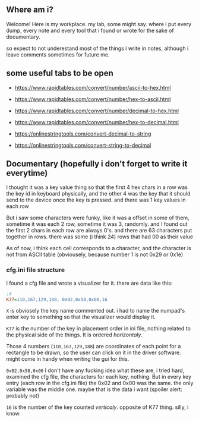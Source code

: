 ## Where am i?
Welcome! Here is my workplace. my lab, some might say. where i put every dump, every note and every tool that i found or wrote for the sake of documentary.

so expect to not underestand most of the things i write in notes, although i leave comments sometimes for future me.

## some useful tabs to be open
- https://www.rapidtables.com/convert/number/ascii-to-hex.html
- https://www.rapidtables.com/convert/number/hex-to-ascii.html

- https://www.rapidtables.com/convert/number/decimal-to-hex.html
- https://www.rapidtables.com/convert/number/hex-to-decimal.html

- https://onlinestringtools.com/convert-decimal-to-string
- https://onlinestringtools.com/convert-string-to-decimal

## Documentary (hopefully i don't forget to write it everytime)

I thought it was a key value thing so that the first 4 hex chars in a row was the key id in keyboard physically, and the other 4 was the key that it should send to the device once the key is pressed. and there was 1 key values in each row

But i saw some characters were funky, like it was a offset in some of them, sometime it was each 2 row, sometime it was 3, randomly. and I found out the first 2 chars in each row are always 0's. and there are 63 characters put together in rows. there was some (i think 24) rows that had 00 as their value

As of now, i think each cell corresponds to a character, and the character is not from ASCII table (obviousely, because number 1 is not 0x29 or 0x1e)

### cfg.ini file structure
I found a cfg file and wrote a visualizer for it. there are data like this:
```ini
;X
K77=110,167,129,188, 0x02,0x58,0x00,16
```
`X` is obviosely the key name commented out. i had to name the numpad's enter key to something so that the visualizer would display it.

`K77` is the number of the key in placement order in ini file, nothing related to the physical side of the things. It is ordered *horizontaly*.

Those 4 numbers (`110,167,129,188`) are coordinates of each point for a rectangle to be drawn, so the user can click on it in the driver software. might come in handy when writing the gui for this.

`0x02,0x58,0x00` I don't have any fucking idea what these are, i tried hard, examined the cfg file, the characters for each key, nothing. But in every key entry (each row in the cfg.ini file) the 0x02 and 0x00 was the same. the only variable was the middle one. maybe that is the data i want (spoiler alert: probably not)

`16` is the number of the key counted *verticaly*. opposite of K77 thing. silly, i know.
